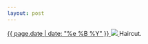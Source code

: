 ```yaml
---
layout: post
---
```


<p>
  <a href="/241">
    <time>{{ page.date | date: "%e %B %Y" }}</time>
    <img src="https://s3.amazonaws.com/life.aaronjgreenberg.com/241.jpg">
  </a>
  Haircut.
</p>
